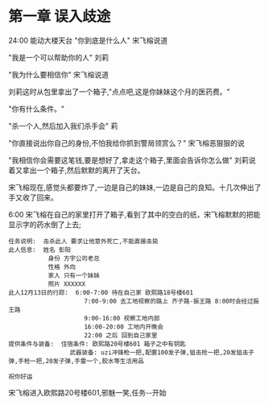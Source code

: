 # 第一章 误入歧途

  24:00  能动大楼天台
  "你到底是什么人" 宋飞榕说道

  "我是一个可以帮助你的人" 刘莉
  
  "我为什么要相信你" 宋飞榕说道

  刘莉这时从包里拿出了一个箱子,"点点吧,这是你妹妹这个月的医药费。"

  "你有什么条件。"

  "杀一个人,然后加入我们杀手会" 莉

  "你直接说出你自己的身份,不怕我给你抓到警局领赏么？" 宋飞榕恶狠狠的说

  "我相信你会需要这笔钱,要是想好了,拿走这个箱子,里面会告诉你怎么做" 刘莉说着又拿出一个箱子,然后默默的离开了天台。

  宋飞榕现在,感觉头都要炸了,一边是自己的妹妹,一边是自己的良知。十几次伸出了手又收了回来。


  6:00
  宋飞榕在自己的家里打开了箱子,看到了其中的空白的纸，宋飞榕默默的把能显示字的药水倒了上去;
  ```
  任务说明:  击杀此人 要求让他意外死亡,不能直接击毙
  此人信息:  姓名 彭阳
             身份 方宇公司老总
             性格 外向
             家人 只有一个妹妹
             照片 XXXXXX
  此人12月13日的行踪:  6:00-7:00 待在自己家 欧熙路18号楼601
                       7:00-9:00 去工地视察的路上 齐子路-振王路 8:00时会经过振王路
                       9:00-16:00 视察工地内部
                       16:00-20:00 工地内开晚会
                       22:00 之后 回到自己家里
  提供条件与装备:  住宿条件: 欧熙路20号楼601 箱子之中有钥匙
                   武器装备: uzi冲锋枪一把,配置100发子弹,狙击抢一把,20发狙击子弹,手枪一把,20发子弹,手雷一个,胶水等生活用品

  祝你好运             
  ```

  宋飞榕进入欧熙路20号楼601,邪魅一笑,任务--开始
